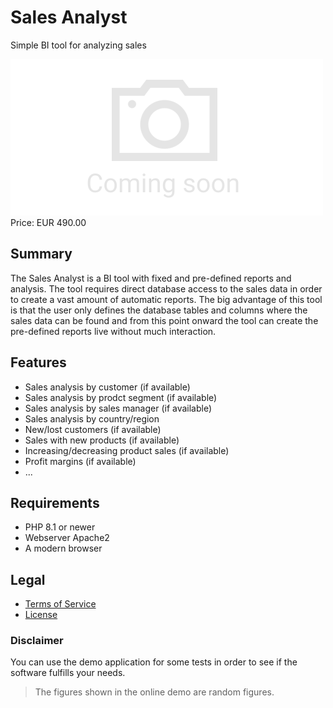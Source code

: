 # Sales Analyst

Simple BI tool for analyzing sales

<div class="splash">
    <img class="placeholder" alt="Splash" src="/tpl/img/placeholder_splash.png">
    <div class="price">Price: EUR 490.00</div>
    <div class="purchase">
        <!--<a class="button" href="#">Demo</a>
        <a class="button" href="#">Buy</a>-->
    </div>
</div>

## Summary

The Sales Analyst is a BI tool with fixed and pre-defined reports and analysis. The tool requires direct database access to the sales data in order to create a vast amount of automatic reports. The big advantage of this tool is that the user only defines the database tables and columns where the sales data can be found and from this point onward the tool can create the pre-defined reports live without much interaction.

## Features

* Sales analysis by customer (if available)
* Sales analysis by prodct segment (if available)
* Sales analysis by sales manager (if available)
* Sales analysis by country/region
* New/lost customers (if available)
* Sales with new products (if available)
* Increasing/decreasing product sales (if available)
* Profit margins (if available)
* ...

## Requirements

* PHP 8.1 or newer
* Webserver Apache2
* A modern browser

## Legal

* [Terms of Service](/en/terms)
* [License](/content/licenses/LICENSE%20V2.txt)

### Disclaimer

You can use the demo application for some tests in order to see if the software fulfills your needs.

> The figures shown in the online demo are random figures.
